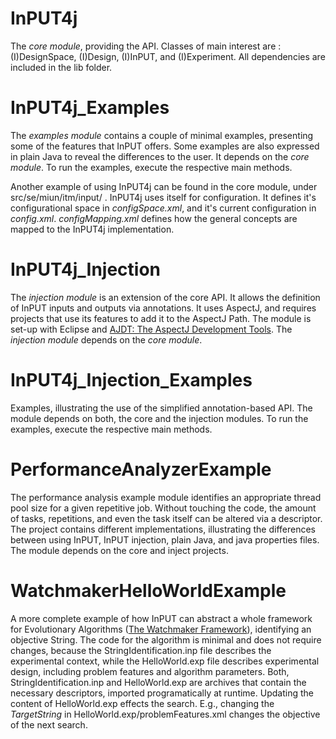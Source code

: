# InPUT4j

The *core module*, providing the API. Classes of main interest are : (I)DesignSpace, (I)Design, (I)InPUT, and (I)Experiment. All dependencies are included in the lib folder.

# InPUT4j_Examples

The *examples module* contains a couple of minimal examples, presenting some of the features that InPUT offers. Some examples are also expressed in plain Java to reveal the differences to the user. It depends on the *core module*. To run the examples, execute the respective main methods.

Another example of using InPUT4j can be found in the core module, under src/se/miun/itm/input/ . InPUT4j uses itself for configuration. It defines it's configurational space in *configSpace.xml*, and it's current configuration in *config.xml*. *configMapping.xml* defines how the general concepts are mapped to the InPUT4j implementation.

# InPUT4j_Injection

The *injection module* is an extension of the core API. It allows the definition of InPUT inputs and outputs via annotations. It uses AspectJ, and requires projects that use its features to add it to the AspectJ Path.
The module is set-up with Eclipse and [AJDT: The AspectJ Development Tools](http://www.eclipse.org/aaspectj/). The *injection module* depends on the *core module*.

# InPUT4j_Injection_Examples

Examples, illustrating the use of the simplified annotation-based API. The module depends on both, the core and the injection modules. To run the examples, execute the respective main methods.

# PerformanceAnalyzerExample

The performance analysis example module identifies an appropriate thread pool size for a given repetitive job. Without touching the code, the amount of tasks, repetitions, and even the task itself can be altered via a descriptor. The project contains different implementations, illustrating the differences between using InPUT, InPUT injection, plain Java, and java properties files. The module depends on the core and inject projects.

# WatchmakerHelloWorldExample

A more complete example of how InPUT can abstract a whole framework for Evolutionary Algorithms \([The Watchmaker Framework](http://watchmaker.uncommons.org/)\), identifying an objective String. The code for the algorithm is minimal and does not require changes, because the StringIdentification.inp file describes the experimental context, while the HelloWorld.exp file describes experimental design, including problem features and algorithm parameters. Both, StringIdentification.inp and HelloWorld.exp are archives that contain the necessary descriptors, imported programatically at runtime. Updating the content of HelloWorld.exp effects the search. E.g., changing the *TargetString* in HelloWorld.exp/problemFeatures.xml changes the objective of the next search.
